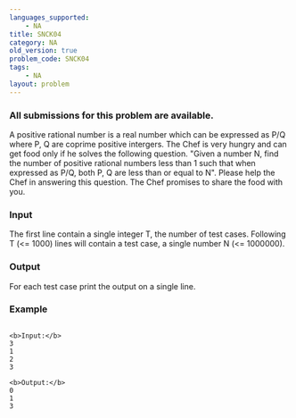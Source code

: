 ```yaml
---
languages_supported:
    - NA
title: SNCK04
category: NA
old_version: true
problem_code: SNCK04
tags:
    - NA
layout: problem
---
```

###  All submissions for this problem are available. 

A positive rational number is a real number which can be expressed as P/Q where P, Q are coprime positive intergers. The Chef is very hungry and can get food only if he solves the following question. "Given a number N, find the number of positive rational numbers less than 1 such that when expressed as P/Q, both P, Q are less than or equal to N". Please help the Chef in answering this question. The Chef promises to share the food with you.


### Input

The first line contain a single integer T, the number of test cases. Following T (<= 1000) lines will contain a test case, a single number N (<= 1000000).


### Output

For each test case print the output on a single line.


### Example

```

<b>Input:</b>
3
1
2
3

<b>Output:</b>
0
1
3

```